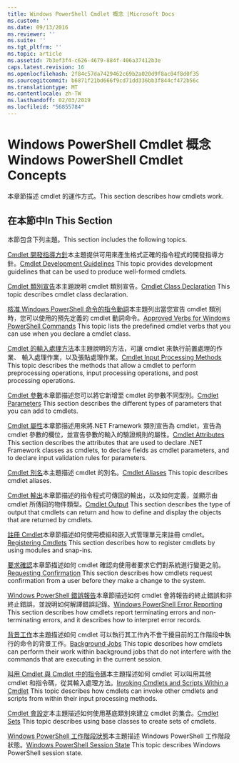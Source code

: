 ```yaml
---
title: Windows PowerShell Cmdlet 概念 |Microsoft Docs
ms.custom: ''
ms.date: 09/13/2016
ms.reviewer: ''
ms.suite: ''
ms.tgt_pltfrm: ''
ms.topic: article
ms.assetid: 7b3ef3f4-c626-4679-884f-406a37412b3e
caps.latest.revision: 16
ms.openlocfilehash: 2f84c57da7429462c69b2a020d9f8ac04f8d0f35
ms.sourcegitcommit: b6871f21bd666f9cd71dd336bb3f844cf472b56c
ms.translationtype: MT
ms.contentlocale: zh-TW
ms.lasthandoff: 02/03/2019
ms.locfileid: "56855784"
---
```

# <a name="windows-powershell-cmdlet-concepts"></a><span data-ttu-id="4259a-102">Windows PowerShell Cmdlet 概念</span><span class="sxs-lookup"><span data-stu-id="4259a-102">Windows PowerShell Cmdlet Concepts</span></span>

<span data-ttu-id="4259a-103">本章節描述 cmdlet 的運作方式。</span><span class="sxs-lookup"><span data-stu-id="4259a-103">This section describes how cmdlets work.</span></span>

## <a name="in-this-section"></a><span data-ttu-id="4259a-104">在本節中</span><span class="sxs-lookup"><span data-stu-id="4259a-104">In This Section</span></span>

<span data-ttu-id="4259a-105">本節包含下列主題。</span><span class="sxs-lookup"><span data-stu-id="4259a-105">This section includes the following topics.</span></span>

<span data-ttu-id="4259a-106">[Cmdlet 開發指導方針](./cmdlet-development-guidelines.md)本主題提供可用來產生格式正確的指令程式的開發指導方針。</span><span class="sxs-lookup"><span data-stu-id="4259a-106">[Cmdlet Development Guidelines](./cmdlet-development-guidelines.md) This topic provides development guidelines that can be used to produce well-formed cmdlets.</span></span>

<span data-ttu-id="4259a-107">[Cmdlet 類別宣告](./cmdlet-class-declaration.md)本主題說明 cmdlet 類別宣告。</span><span class="sxs-lookup"><span data-stu-id="4259a-107">[Cmdlet Class Declaration](./cmdlet-class-declaration.md) This topic describes cmdlet class declaration.</span></span>

<span data-ttu-id="4259a-108">[核准 Windows PowerShell 命令的指令動詞](./approved-verbs-for-windows-powershell-commands.md)本主題列出當您宣告 cmdlet 類別時，您可以使用的預先定義的 cmdlet 動詞命令。</span><span class="sxs-lookup"><span data-stu-id="4259a-108">[Approved Verbs for Windows PowerShell Commands](./approved-verbs-for-windows-powershell-commands.md) This topic lists the predefined cmdlet verbs that you can use when you declare a cmdlet class.</span></span>

<span data-ttu-id="4259a-109">[Cmdlet 的輸入處理方法](./cmdlet-input-processing-methods.md)本主題說明的方法，可讓 cmdlet 來執行前置處理的作業、 輸入處理作業，以及張貼處理作業。</span><span class="sxs-lookup"><span data-stu-id="4259a-109">[Cmdlet Input Processing Methods](./cmdlet-input-processing-methods.md) This topic describes the methods that allow a cmdlet to perform preprocessing operations, input processing operations, and post processing operations.</span></span>

<span data-ttu-id="4259a-110">[Cmdlet 參數](./cmdlet-parameters.md)本章節描述您可以將它新增至 cmdlet 的參數不同型別。</span><span class="sxs-lookup"><span data-stu-id="4259a-110">[Cmdlet Parameters](./cmdlet-parameters.md) This section describes the different types of parameters that you can add to cmdlets.</span></span>

<span data-ttu-id="4259a-111">[Cmdlet 屬性](./cmdlet-attributes.md)本章節描述用來將.NET Framework 類別宣告為 cmdlet，宣告為 cmdlet 參數的欄位，並宣告參數的輸入的驗證規則的屬性。</span><span class="sxs-lookup"><span data-stu-id="4259a-111">[Cmdlet Attributes](./cmdlet-attributes.md) This section describes the attributes that are used to declare .NET Framework classes as cmdlets, to declare fields as cmdlet parameters, and to declare input validation rules for parameters.</span></span>

<span data-ttu-id="4259a-112">[Cmdlet 別名](./cmdlet-aliases.md)本主題描述 cmdlet 的別名。</span><span class="sxs-lookup"><span data-stu-id="4259a-112">[Cmdlet Aliases](./cmdlet-aliases.md) This topic describes cmdlet aliases.</span></span>

<span data-ttu-id="4259a-113">[Cmdlet 輸出](./cmdlet-output.md)本章節描述的指令程式可傳回的輸出，以及如何定義，並顯示由 cmdlet 所傳回的物件類型。</span><span class="sxs-lookup"><span data-stu-id="4259a-113">[Cmdlet Output](./cmdlet-output.md) This section describes the type of output that cmdlets can return and how to define and display the objects that are returned by cmdlets.</span></span>

<span data-ttu-id="4259a-114">[註冊 Cmdlet](./modules-and-snap-ins.md)本章節描述如何使用模組和嵌入式管理單元來註冊 cmdlet。</span><span class="sxs-lookup"><span data-stu-id="4259a-114">[Registering Cmdlets](./modules-and-snap-ins.md) This section describes how to register cmdlets by using modules and snap-ins.</span></span>

<span data-ttu-id="4259a-115">[要求確認](./requesting-confirmation-from-cmdlets.md)本章節描述如何 cmdlet 確認向使用者要求它們對系統進行變更之前。</span><span class="sxs-lookup"><span data-stu-id="4259a-115">[Requesting Confirmation](./requesting-confirmation-from-cmdlets.md) This section describes how cmdlets request confirmation from a user before they make a change to the system.</span></span>

<span data-ttu-id="4259a-116">[Windows PowerShell 錯誤報告](./error-reporting-concepts.md)本章節描述如何 cmdlet 會將報告的終止錯誤和非終止錯誤，並說明如何解譯錯誤記錄。</span><span class="sxs-lookup"><span data-stu-id="4259a-116">[Windows PowerShell Error Reporting](./error-reporting-concepts.md) This section describes how cmdlets report terminating errors and non-terminating errors, and it describes how to interpret error records.</span></span>

<span data-ttu-id="4259a-117">[背景工作](./background-jobs.md)本主題描述如何 cmdlet 可以執行其工作內不會干擾目前的工作階段中執行的命令的背景工作。</span><span class="sxs-lookup"><span data-stu-id="4259a-117">[Background Jobs](./background-jobs.md) This topic describes how cmdlets can perform their work within background jobs that do not interfere with the commands that are executing in the current session.</span></span>

<span data-ttu-id="4259a-118">[叫用 Cmdlet 與 Cmdlet 中的指令碼](./invoking-cmdlets-and-scripts-within-a-cmdlet.md)本主題描述如何 cmdlet 可以叫用其他 cmdlet 和指令碼，從其輸入處理方法。</span><span class="sxs-lookup"><span data-stu-id="4259a-118">[Invoking Cmdlets and Scripts Within a Cmdlet](./invoking-cmdlets-and-scripts-within-a-cmdlet.md) This topic describes how cmdlets can invoke other cmdlets and scripts from within their input processing methods.</span></span>

<span data-ttu-id="4259a-119">[Cmdlet 會設定](./cmdlet-sets.md)本主題描述如何使用基底類別來建立 cmdlet 的集合。</span><span class="sxs-lookup"><span data-stu-id="4259a-119">[Cmdlet Sets](./cmdlet-sets.md) This topic describes using base classes to create sets of cmdlets.</span></span>

<span data-ttu-id="4259a-120">[Windows PowerShell 工作階段狀態](./windows-powershell-session-state.md)本主題描述 Windows PowerShell 工作階段狀態。</span><span class="sxs-lookup"><span data-stu-id="4259a-120">[Windows PowerShell Session State](./windows-powershell-session-state.md) This topic describes Windows PowerShell session state.</span></span>
